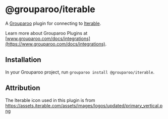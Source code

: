 # @grouparoo/iterable

A [Grouparoo](https://www.grouparoo.com) plugin for connecting to [Iterable](https://iterable.com/).

Learn more about Grouparoo Plugins at [www.grouparoo.com/docs/integrations](https://www.grouparoo.com/docs/integrations).

## Installation

In your Grouparoo project, run `grouparoo install @grouparoo/iterable`.

## Attribution

The Iterable icon used in this plugin is from https://assets.iterable.com/assets/images/logos/updated/primary_vertical.png
